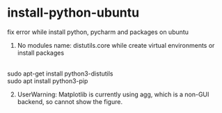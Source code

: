 # install-python-ubuntu
fix error while install python, pycharm and packages on ubuntu

1. No modules name: distutils.core while create virtual environments or install packages
<br>
sudo apt-get install python3-distutils
<br>
sudo apt install python3-pip

2. UserWarning: Matplotlib is currently using agg, which is a non-GUI backend, so cannot show the figure.

